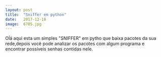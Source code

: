 ```yaml
---
layout: post
title:  "Sniffer em python"
date:   2017-12-18
image:  6785.jpg
---
```




<p class="intro"><span class="dropcap"> O</span>ĺá aqui esta um simples "SNIFFER" em pytho que baixa pacotes da sua rede,depois você pode analizar os pacotes com algum programa e encontrar possíveis senhas contidas nele.

